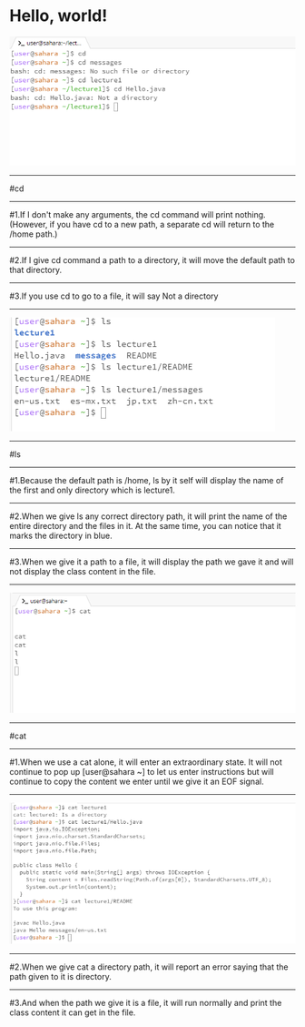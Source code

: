 # Hello, world!

![Image](1.png)
***
#cd
***
#1.If I don't make any arguments, the cd command will print nothing.(However, if you have cd to a new path, a separate cd will return to the /home path.)
***
#2.If I give cd command a path to a directory, it will move the default path to that directory.
***
#3.If you use cd to go to a file, it will say Not a directory
***
![Image](2.png)
***
#ls
***
#1.Because the default path is /home, ls by it self will display the name of the first and only directory which is lecture1.
***
#2.When we give ls any correct directory path, it will print the name of the entire directory and the files in it. At the same time, you can notice that it marks the directory in blue.
***
#3.When we give it a path to a file, it will display the path we gave it and will not display the class content in the file.
***
![Image](3.png)
***
#cat
***
#1.When we use a cat alone, it will enter an extraordinary state. It will not continue to pop up [user@sahara ~] to let us enter instructions but will continue to copy the content we enter until we give it an EOF signal.
***
![Image](4.png)
***
#2.When we give cat a directory path, it will report an error saying that the path given to it is directory.
***
#3.And when the path we give it is a file, it will run normally and print the class content it can get in the file.
